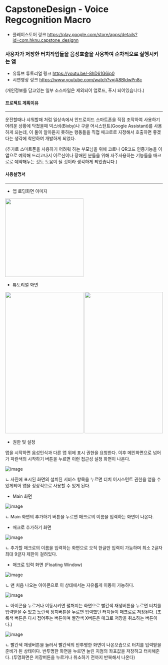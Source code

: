# CapstoneDesign - Voice Regcognition Macro
- 플레이스토어 링크 https://play.google.com/store/apps/details?id=com.hknu.capstone_designn

### 사용자가 저장한 터치작업들을 음성호출을 사용하여 순차적으로 실행시키는 앱
- 유튜브 튜토리얼 링크 https://youtu.be/-8hD61G6ip0
- 시연영상 링크 https://www.youtube.com/watch?v=jA8BIdwPn8c

(개인정보를 담고있는 일부 소스파일은 제외되어 업로드, 푸시 되어있습니다.)
#### 프로젝트 계획이유
-------------------------------
운전할때나 샤워할때 처럼 일상속에서 안드로이드 스마트폰을 직접 조작하여 사용하기 어려운 상황에 닥쳤을때
빅스비(Bixby)나 구글 어시스턴트(Google Assistant)를 사용하게 되는데, 이 둘이 알아듣지 못하는 행동들을
직접 매크로로 지정해서 호출하면 좋겠다는 생각에 착안하여 개발하게 되었다.

(추가로 스마트폰을 사용하기 어려워 하는 부모님을 위해 코로나 QR코드 인증기능을 이 앱으로 예약해 드리고나서
어르신이나 장애인 분들을 위해 자주사용하는 기능들을 매크로로 예약해두는 것도 도움이 될 것이라 생각하게 되었습니다.)


#### 사용설명서
------------------------------
- 앱 로딩화면 이미지


<img src="https://user-images.githubusercontent.com/46473153/100839494-a82b4680-34b7-11eb-9bb4-09eb41c17eb1.png" width="250" height="250">


- 튜토리얼 화면


<img src="https://user-images.githubusercontent.com/46473153/100839973-7bc3fa00-34b8-11eb-8cab-31176b4356ff.png" width="250" height="450"> <img src="https://user-images.githubusercontent.com/46473153/100840067-add55c00-34b8-11eb-8d3c-c4f2f4ed9f2f.png" width="250" height="450">


- 권한 및 설정

앱을 시작하면 음성인식과 다른 앱 위에 표시 권한을 요청한다. 이후 메인화면으로 넘어가
파란색의 시작하기 버튼을 누르면 이런 접근성 설정 화면이 나온다.

![image](https://user-images.githubusercontent.com/46473153/93813501-2d130c00-fc8e-11ea-8e08-c3c340cb84a4.png)

ㄴ 사진에 표시된 화면의 설치된 서비스 항목을 누르면 터치 어시스턴트 권한을 얻을 수 있게되어
앱을 정상적으로 사용할 수 있게 된다.


- Main 화면

![image](https://user-images.githubusercontent.com/46473153/93813426-0ead1080-fc8e-11ea-9613-2937025b251e.png)

ㄴ Main 화면의 추가하기 버튼을 누르면 매크로의 이름을 입력하는 화면이 나온다.

- 매크로 추가하기 화면

![image](https://user-images.githubusercontent.com/46473153/93814016-ef62b300-fc8e-11ea-840e-27036c73737e.png)

ㄴ 추가할 매크로의 이름을 입력하는 화면으로 오직 한글만 입력이 가능하며 최소 2글자 최대 9글자 제한이 걸려있다.

- 매크로 입력 화면 (Floating Window)

![image](https://user-images.githubusercontent.com/46473153/93814216-305ac780-fc8f-11ea-8063-27aa11edbe0c.png)

ㄴ 맨 처음 나오는 아이콘으로 이 상태에서는 자유롭게 이동이 가능하다.

![image](https://user-images.githubusercontent.com/46473153/93814256-3cdf2000-fc8f-11ea-9b21-f8549c375413.png)

ㄴ 아이콘을 누르거나 이동시키면 펼쳐지는 화면으로 빨간색 재생버튼을 누르면 터치를 입력받을 수 있고 노란색 정지버튼을 누르면 입력했던 터치들이 매크로로 저장된다.
(초록색 버튼은 다시 접어주는 버튼이며 빨간색 X버튼은 매크로 저장을 취소하는 버튼이다.)

![image](https://user-images.githubusercontent.com/46473153/93814446-80d22500-fc8f-11ea-9e5a-4b1776639d75.png)

ㄴ 빨간색 재생버튼을 눌러서 빨간색의 반투명한 화면이 나온모습으로 터치를 입력받을 준비가 된 상태이다.
반투명한 화면을 누르면 눌린 지점의 좌표값을 저장하고 터치해준다.
(투명화면은 저장버튼을 누르거나 취소하기 전까지 반복해서 나온다)
